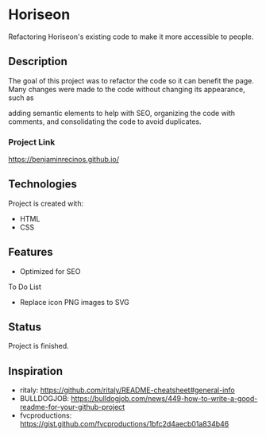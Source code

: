 # Horiseon

Refactoring Horiseon's existing code to make it more accessible to people.

## Description
The goal of this project was to refactor the code so it can benefit the page. Many changes were made to the code without changing its appearance, such as 

adding semantic elements to help with SEO, organizing the code with comments, and consolidating the code to avoid duplicates. 

### Project Link
https://benjaminrecinos.github.io/

## Technologies
Project is created with:

* HTML
* CSS

## Features
* Optimized for SEO

To Do List
* Replace icon PNG images to SVG

## Status
Project is finished. 

## Inspiration
* ritaly: https://github.com/ritaly/README-cheatsheet#general-info
* BULLDOGJOB: https://bulldogjob.com/news/449-how-to-write-a-good-readme-for-your-github-project
* fvcproductions: https://gist.github.com/fvcproductions/1bfc2d4aecb01a834b46